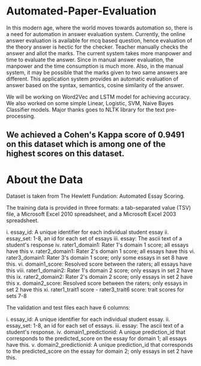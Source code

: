 # Automated-Paper-Evaluation

In this modern age, where the world moves towards automation so, there is a need for automation in answer evaluation system. Currently, the online answer evaluation is available for mcq based question, hence evaluation of the theory answer is hectic for the checker. Teacher manually checks the answer and allot the marks. The current system takes more manpower and time to evaluate the answer. Since in manual answer evaluation, the manpower and the time consumption is much more. Also, in the manual system, it may be possible that the marks given to two same answers are different. This application system provides an automatic evaluation of answer based on the syntax, semantics, cosine similarity of the answer. 

We will be working on Word2Vec and LSTM model for achieving accuracy. We also worked on some simple Linear, Logistic, SVM, Naive Bayes Classifier models. Major thanks goes to NLTK library for the text pre-processing. 

## We achieved a Cohen's Kappa score of 0.9491 on this dataset which is among one of the highest scores on this dataset.

# About the Data

Dataset is taken from The Hewlett Fundation: Automated Essay Scoring.

The training data is provided in three formats: a tab-separated value (TSV) file, a Microsoft Excel 2010 spreadsheet, and a Microsoft Excel 2003 spreadsheet. 

i.    essay_id: A unique identifier for each individual student essay
ii.   essay_set: 1-8, an id for each set of essays
iii.  essay: The ascii text of a student's response
iv.   rater1_domain1: Rater 1's domain 1 score; all essays have this
v.    rater2_domain1: Rater 2's domain 1 score; all essays have this
vi.   rater3_domain1: Rater 3's domain 1 score; only some essays in set 8 have this.
vi.   domain1_score: Resolved score between the raters; all essays have this
viii. rater1_domain2: Rater 1's domain 2 score; only essays in set 2 have this
ix.   rater2_domain2: Rater 2's domain 2 score; only essays in set 2 have this
x.    domain2_score: Resolved score between the raters; only essays in set 2 have this
xi.   rater1_trait1 score - rater3_trait6 score: trait scores for sets 7-8

The validation and test files each have 6 columns:
 
i.     essay_id: A unique identifier for each individual student essay.
ii.    essay_set: 1-8, an id for each set of essays.
iii.   essay: The ascii text of a student's response.
iv.    domain1_predictionid: A unique prediction_id that corresponds to the predicted_score on the essay for domain 1; all essays have this.
v.     domain2_predictionid: A unique prediction_id that corresponds to the predicted_score on the essay for domain 2; only essays in set 2 have this.
